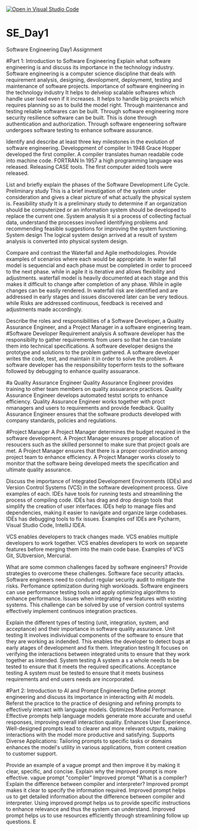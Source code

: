 [![Open in Visual Studio Code](https://classroom.github.com/assets/open-in-vscode-2e0aaae1b6195c2367325f4f02e2d04e9abb55f0b24a779b69b11b9e10269abc.svg)](https://classroom.github.com/online_ide?assignment_repo_id=15594401&assignment_repo_type=AssignmentRepo)
# SE_Day1
Software Engineering Day1 Assignment

#Part 1: Introduction to Software Engineering
Explain what software engineering is and discuss its importance in the technology industry.
Software engineering is a computer science discipline that deals with requirement analysis, designing, devolopment, deploymemt, 
testing and maintenance of software projects.
importance of software engineering in the technology industry
It helps to delvelop scalable softwares which handle user load even if it increases.
It helps to handle big projects which requires planning so as to build the model right.
Through maintenance and testing reliable softwares can be built.
Through software engineering more security resilience software can be built. This is done
through authentication and authorization.
Through software engeneering software undergoes software testing to enhance software assurance.


Identify and describe at least three key milestones in the evolution of software engineering.
Developpment of compiler In 1948 Grace Hopper developed the first compiler. A compiler translates
human readable code into machine code.
FORTRAN In 1957 a high programming language was released.
Releasing CASE tools. The first computer aided tools were released.

List and briefly explain the phases of the Software Development Life Cycle.
Preliminary study This is a brief investigation of the system under consideration and gives a clear
picture of what actually the physical system is.
Feasibility study It is a preliminary study to determine if an organization should be computerized or 
an information system should be developed to replace the current one.
System analysis It si a process of collecting factual data, understand the processes involved identifying problems
and recommending feasible suggestions for improving the system  functioning.
System design The logical system design arrived at a result of system analysis is converted into physical system design.

Compare and contrast the Waterfall and Agile methodologies. Provide examples of scenarios where each would be appropriate.
In water fall model  is sequencial and each phase must be completed in order to proceed to the next phase. while in agile it 
is  iterative and allows flexibility and adjustments.
waterfall model is heavily documented at each stage and this makes it  difficult to change after completion of any  phase. 
While in agile changes can be easily rendered.
In waterfall risk are identified and are addressed in early stages and issues discovered later can be very tedious. 
while Risks are addressed continuous, feedback is received and adjustments made accordingly.

Describe the roles and responsibilities of a Software Developer, a Quality Assurance Engineer, and a Project Manager in a software engineering team.
#Software Developer
Requirement analysis A software developer has the responsibilty to gather requirements from users so that he can translate
them into technical specifications.
A software developer designs the prototype and solutions to the problem gathered.
A software developer writes the code, test, and maintain it in order to solve the problem.
A software developer has the responsibility toperform tests to the software followed by debugging to enhance quality assuarance.

#a Quality Assurance Engineer
Quality Assurance Engineer provides training to other team members on quality assuarance practices.
Quality Assurance Engineer develops automated testst scripts to enhance efficiency.
Quality Assurance Engineer works together with proct nmanagers and users to requirements and provide feedback.
Quality Assurance Engineer ensures that the software products developed with company standards, policies and regulations.

#Project Manager
A Project Manager determines the budget required in the software development.
A Project Manager ensures proper allocation of resoucers such as the skilled personnel to make sure that project goals are met.
A Project Manager ensures that there is a proper coordination among project team to enhance efficiency.
A Project Manager works closely to monitor that the software being developed meets the specification and ultimate quality assurance.

Discuss the importance of Integrated Development Environments (IDEs) and Version Control Systems (VCS) in the software development process. Give examples of each.
IDEs have tools for running tests and streamlining the process of compiling code.
IDEs has drag and drop design tools that simplify the creation of user interfaces.
IDEs help to manage files and dependencies, making it easier to navigate and organize large codebases.
IDEs has debugging tools to fix issues. 
Examples osf IDEs are Pycharm, Visual Studio Code, IntelliJ IDEA.

VCS enables developers to track changes made.
VCS enables multiple developers to work together.
VCS enables developers to work on separete features before merging them into the main code base. 
Examples of VCS Git, SUbversion, Mercurial.

What are some common challenges faced by software engineers? Provide strategies to overcome these challenges.
Software face security attacks. Software engineers need to conduct regular security audit to mitigate the risks.
Perfomance optimization during high workloads. Software engineers can use performance testing tools and 
apply optimizing algorithms to enhance performance.
Issues when integrating new features with existing systems. This challenge can be solved by use of version 
control systems effectively implement continuos integration practices.

Explain the different types of testing (unit, integration, system, and acceptance) and their importance in software quality assurance.
Unit testing It involves indivividual components of the software to ensure that they are working as indended. This enables the developer 
to detect bugs at early atages of development and fix them.
Integration testing It focuses on verifying the interactions between integrated units to ensure that they work together as intended.
System testing A system a s a whole needs to be tested to ensure that it meets the required specifications.
Acceptance testing A system must be tested to ensure that it meets business requirements and end users needs are incorporated.

#Part 2: Introduction to AI and Prompt Engineering
Define prompt engineering and discuss its importance in interacting with AI models.
Referst the practice to the practice of designing and refining prompts to effectively interact with language models.
Optimizes Model Performance. Effective prompts help language models generate more
accurate and useful responses, improving overall interaction quality.
Enhances User Experience. Well-designed prompts lead to clearer and more relevant outputs,
making interactions with the model more productive and satisfying.
Supports Diverse Applications: Tailoring prompts to specific tasks or domains enhances the 
model's utility in various applications, from content creation to customer support.

Provide an example of a vague prompt and then improve it by making it clear, specific, and concise. Explain why the improved prompt is more effective.
vague prompt "compiler"
Improved prompt "What is a compiler? Explain the difference between compiler and interpreter?
Improved prompt makes it clear to specify the information required.
Improved prompt helps us to get detailed information about the difference between compiler and interpreter.
Using improved prompt helps us to provide specific instructions to enhance relevance and thus the system can understand.
Improved prompt helps us to use resources efficiently through streamlining follow up questions.
E
